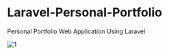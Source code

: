 # Laravel-Personal-Portfolio
Personal Portfolio Web Application Using Laravel

![1](https://github.com/MrTineth/Laravel-Personal-Portfolio/assets/106744622/32d43fe0-ae6c-420b-afec-4b2327ac19dc)

